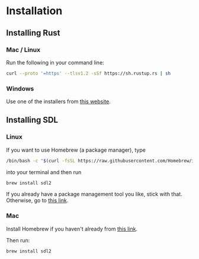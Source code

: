 # Installation

## Installing Rust

### Mac / Linux

Run the following in your command line:

```sh
curl --proto '=https' --tlsv1.2 -sSf https://sh.rustup.rs | sh
```

### Windows

Use one of the installers from [this website](https://forge.rust-lang.org/infra/other-installation-methods.html#other-ways-to-install-rustup).

## Installing SDL

### Linux

If you want to use Homebrew (a package manager), type

```sh
/bin/bash -c "$(curl -fsSL https://raw.githubusercontent.com/Homebrew/install/HEAD/install.sh)"
```

into your terminal and then run

```sh
brew install sdl2
```

If you already have a package management tool you like, stick with that. Otherwise, go to [this link](https://github.com/libsdl-org/SDL/releases/tag/release-2.28.5).

### Mac

Install Homebrew if you haven't already from [this link](https://github.com/Homebrew/brew/releases/latest).

Then run:

```sh
brew install sdl2
```
